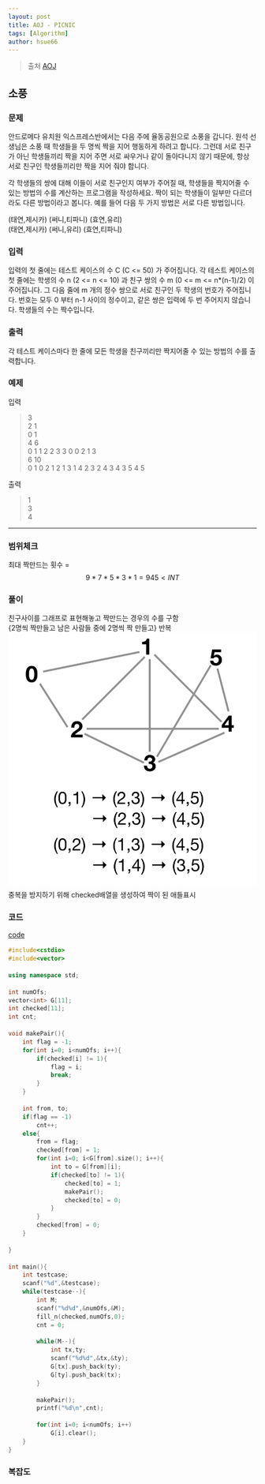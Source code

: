 ```yaml
---
layout: post
title: AOJ - PICNIC 
tags: [Algorithm]
author: hsue66 
---
```


> 출처 [AOJ](https://algospot.com/judge/problem/read/PICNIC)

소풍
--------------
### 문제
안드로메다 유치원 익스프레스반에서는 다음 주에 율동공원으로 소풍을 갑니다. 원석 선생님은 소풍 때 학생들을 두 명씩 짝을 지어 행동하게 하려고 합니다. 그런데 서로 친구가 아닌 학생들끼리 짝을 지어 주면 서로 싸우거나 같이 돌아다니지 않기 때문에, 항상 서로 친구인 학생들끼리만 짝을 지어 줘야 합니다.

각 학생들의 쌍에 대해 이들이 서로 친구인지 여부가 주어질 때, 학생들을 짝지어줄 수 있는 방법의 수를 계산하는 프로그램을 작성하세요. 짝이 되는 학생들이 일부만 다르더라도 다른 방법이라고 봅니다. 예를 들어 다음 두 가지 방법은 서로 다른 방법입니다.

(태연,제시카) (써니,티파니) (효연,유리)  
(태연,제시카) (써니,유리) (효연,티파니)
### 입력
입력의 첫 줄에는 테스트 케이스의 수 C (C <= 50) 가 주어집니다. 각 테스트 케이스의 첫 줄에는 학생의 수 n (2 <= n <= 10) 과 친구 쌍의 수 m (0 <= m <= n*(n-1)/2) 이 주어집니다. 그 다음 줄에 m 개의 정수 쌍으로 서로 친구인 두 학생의 번호가 주어집니다. 번호는 모두 0 부터 n-1 사이의 정수이고, 같은 쌍은 입력에 두 번 주어지지 않습니다. 학생들의 수는 짝수입니다.
### 출력
각 테스트 케이스마다 한 줄에 모든 학생을 친구끼리만 짝지어줄 수 있는 방법의 수를 출력합니다.
### 예제
입력  
>3  
2 1  
0 1  
4 6  
0 1 1 2 2 3 3 0 0 2 1 3  
6 10  
0 1 0 2 1 2 1 3 1 4 2 3 2 4 3 4 3 5 4 5  

출력  
> 1  
3  
4  


* * *
### 범위체크
최대 짝만드는 횟수 = $$9 * 7 * 5 * 3 * 1 = 945 < INT$$
### 풀이
친구사이를 그래프로 표현해놓고 짝만드는 경우의 수를 구함  
{2명씩 짝만들고 남은 사람들 중에 2명씩 짝 만들고} 반복  
![동작예시](/assets/img/postimg/aojP.png)
중복을 방지하기 위해 checked배열을 생성하여 짝이 된 애들표시  

### 코드
[code](https://github.com/Hsue66/Algo/blob/master/PICNIC/newp.cpp)
```cpp
#include<cstdio>
#include<vector>

using namespace std;

int numOfs;
vector<int> G[11];
int checked[11];
int cnt;

void makePair(){
	int flag = -1;
	for(int i=0; i<numOfs; i++){
		if(checked[i] != 1){
			flag = i;
			break;
		}
	}

	int from, to;
	if(flag == -1)
		cnt++;
	else{
		from = flag;
		checked[from] = 1;
		for(int i=0; i<G[from].size(); i++){
			int to = G[from][i];
			if(checked[to] != 1){
				checked[to] = 1;
				makePair();
				checked[to] = 0;
			}
		}
		checked[from] = 0;
	}

}

int main(){
	int testcase;
	scanf("%d",&testcase);
	while(testcase--){
		int M;
		scanf("%d%d",&numOfs,&M);
		fill_n(checked,numOfs,0);
		cnt = 0;

		while(M--){
			int tx,ty;
			scanf("%d%d",&tx,&ty);
			G[tx].push_back(ty);
			G[ty].push_back(tx);
		}
		
		makePair();
		printf("%d\n",cnt);

		for(int i=0; i<numOfs; i++)
			G[i].clear();
	}
}
```
### 복잡도

